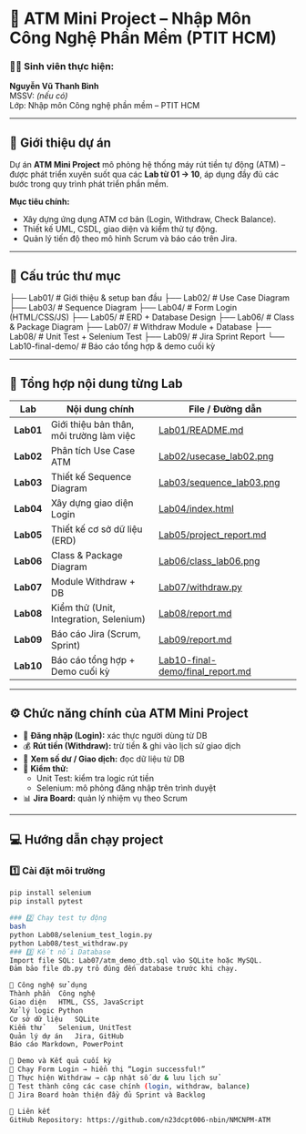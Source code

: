 # 🏧 ATM Mini Project – Nhập Môn Công Nghệ Phần Mềm (PTIT HCM)

### 👨‍💻 Sinh viên thực hiện:
**Nguyễn Vũ Thanh Bình**  
MSSV: *(nếu có)*  
Lớp: Nhập môn Công nghệ phần mềm – PTIT HCM  

---

## 📘 Giới thiệu dự án
Dự án **ATM Mini Project** mô phỏng hệ thống máy rút tiền tự động (ATM) – được phát triển xuyên suốt qua các **Lab từ 01 → 10**, áp dụng đầy đủ các bước trong quy trình phát triển phần mềm.

**Mục tiêu chính:**
- Xây dựng ứng dụng ATM cơ bản (Login, Withdraw, Check Balance).  
- Thiết kế UML, CSDL, giao diện và kiểm thử tự động.  
- Quản lý tiến độ theo mô hình Scrum và báo cáo trên Jira.  

---

## 📁 Cấu trúc thư mục
├── Lab01/ # Giới thiệu & setup ban đầu
├── Lab02/ # Use Case Diagram
├── Lab03/ # Sequence Diagram
├── Lab04/ # Form Login (HTML/CSS/JS)
├── Lab05/ # ERD + Database Design
├── Lab06/ # Class & Package Diagram
├── Lab07/ # Withdraw Module + Database
├── Lab08/ # Unit Test + Selenium Test
├── Lab09/ # Jira Sprint Report
└── Lab10-final-demo/ # Báo cáo tổng hợp & demo cuối kỳ

---

## 🧩 Tổng hợp nội dung từng Lab

| **Lab** | **Nội dung chính** | **File / Đường dẫn** |
|----------|--------------------|------------------------|
| **Lab01** | Giới thiệu bản thân, môi trường làm việc | [Lab01/README.md](./Lab01/README.md) |
| **Lab02** | Phân tích Use Case ATM | [Lab02/usecase_lab02.png](./Lab02/usecase_lab02.png) |
| **Lab03** | Thiết kế Sequence Diagram | [Lab03/sequence_lab03.png](./Lab03/sequence_lab03.png) |
| **Lab04** | Xây dựng giao diện Login | [Lab04/index.html](./Lab04/index.html) |
| **Lab05** | Thiết kế cơ sở dữ liệu (ERD) | [Lab05/project_report.md](./Lab05/project_report.md) |
| **Lab06** | Class & Package Diagram | [Lab06/class_lab06.png](./Lab06/class_lab06.png) |
| **Lab07** | Module Withdraw + DB | [Lab07/withdraw.py](./Lab07/withdraw.py) |
| **Lab08** | Kiểm thử (Unit, Integration, Selenium) | [Lab08/report.md](./Lab08/report.md) |
| **Lab09** | Báo cáo Jira (Scrum, Sprint) | [Lab09/report.md](./Lab09/report.md) |
| **Lab10** | Báo cáo tổng hợp + Demo cuối kỳ | [Lab10-final-demo/final_report.md](./Lab10-final-demo/final_report.md) |

---

## ⚙️ Chức năng chính của ATM Mini Project

- 🔐 **Đăng nhập (Login):** xác thực người dùng từ DB  
- 💰 **Rút tiền (Withdraw):** trừ tiền & ghi vào lịch sử giao dịch  
- 📄 **Xem số dư / Giao dịch:** đọc dữ liệu từ DB  
- 🧪 **Kiểm thử:**  
  - Unit Test: kiểm tra logic rút tiền  
  - Selenium: mô phỏng đăng nhập trên trình duyệt  
- 📊 **Jira Board:** quản lý nhiệm vụ theo Scrum  

---

## 💻 Hướng dẫn chạy project

### 1️⃣ Cài đặt môi trường
```bash
pip install selenium
pip install pytest

### 2️⃣ Chạy test tự động
bash
python Lab08/selenium_test_login.py
python Lab08/test_withdraw.py
### 3️⃣ Kết nối Database
Import file SQL: Lab07/atm_demo_dtb.sql vào SQLite hoặc MySQL.
Đảm bảo file db.py trỏ đúng đến database trước khi chạy.

🧠 Công nghệ sử dụng
Thành phần	Công nghệ
Giao diện	HTML, CSS, JavaScript
Xử lý logic	Python
Cơ sở dữ liệu	SQLite
Kiểm thử	Selenium, UnitTest
Quản lý dự án	Jira, GitHub
Báo cáo	Markdown, PowerPoint

🧾 Demo và Kết quả cuối kỳ
🔹 Chạy Form Login → hiển thị “Login successful!”
🔹 Thực hiện Withdraw → cập nhật số dư & lưu lịch sử
🔹 Test thành công các case chính (login, withdraw, balance)
🔹 Jira Board hoàn thiện đầy đủ Sprint và Backlog

📎 Liên kết
GitHub Repository: https://github.com/n23dcpt006-nbin/NMCNPM-ATM
